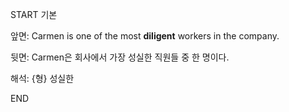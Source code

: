 START
기본

앞면:
Carmen is one of the most **diligent** workers in the company.


뒷면:
Carmen은 회사에서 가장 성실한 직원들 중 한 명이다.


해석:
{형} 성실한
<!--ID: 1740392419692-->
END